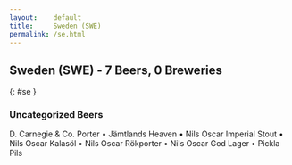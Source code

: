 ```yaml
---
layout:    default
title:     Sweden (SWE)
permalink: /se.html
---
```


## Sweden (SWE) - 7 Beers, 0 Breweries
{: #se }




### Uncategorized Beers

D. Carnegie & Co. Porter   • Jämtlands Heaven   • Nils Oscar Imperial Stout   • Nils Oscar Kalasöl   • Nils Oscar Rökporter   • Nils Oscar God Lager   • Pickla Pils  



 
